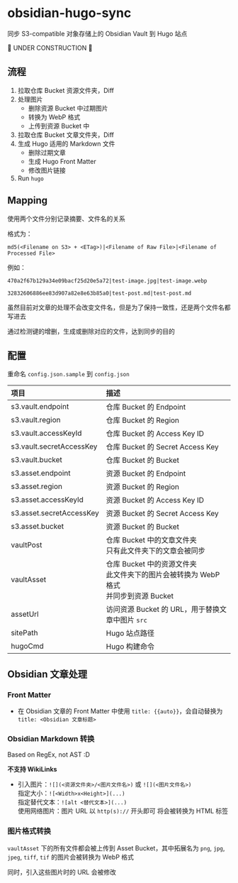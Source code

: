 # obsidian-hugo-sync
同步 S3-compatible 对象存储上的 Obsidian Vault 到 Hugo 站点

🚧 UNDER CONSTRUCTION 🚧

## 流程

1. 拉取仓库 Bucket 资源文件夹，Diff
2. 处理图片
   - 删除资源 Bucket 中过期图片
   - 转换为 WebP 格式
   - 上传到资源 Bucket 中
3. 拉取仓库 Bucket 文章文件夹，Diff
4. 生成 Hugo 适用的 Markdown 文件
   - 删除过期文章
   - 生成 Hugo Front Matter
   - 修改图片链接
5. Run `hugo`

## Mapping

使用两个文件分别记录摘要、文件名的关系

格式为：

```
md5(<Filename on S3> + <ETag>)|<Filename of Raw File>|<Filename of Processed File>
```

例如：

```
470a2f67b129a34e09bacf25d20e5a72|test-image.jpg|test-image.webp
```

```
32832606886ee83d907a82e8e63b85a0|test-post.md|test-post.md
```

虽然目前对文章的处理不会改变文件名，但是为了保持一致性，还是两个文件名都写进去

通过检测键的增删，生成或删除对应的文件，达到同步的目的

## 配置

重命名 `config.json.sample` 到 `config.json`

| 项目                          | 描述                                 |
| :--------------------------- | :----------------------------------- |
| s3.vault.endpoint            | 仓库 Bucket 的 Endpoint               |
| s3.vault.region              | 仓库 Bucket 的 Region                 |
| s3.vault.accessKeyId         | 仓库 Bucket 的 Access Key ID          |
| s3.vault.secretAccessKey     | 仓库 Bucket 的 Secret Access Key      |
| s3.vault.bucket              | 仓库 Bucket 的 Bucket                 |
| s3.asset.endpoint            | 资源 Bucket 的 Endpoint               |
| s3.asset.region              | 资源 Bucket 的 Region                 |
| s3.asset.accessKeyId         | 资源 Bucket 的 Access Key ID          |
| s3.asset.secretAccessKey     | 资源 Bucket 的 Secret Access Key      |
| s3.asset.bucket              | 资源 Bucket 的 Bucket                 |
| vaultPost  | 仓库 Bucket 中的文章文件夹<br />只有此文件夹下的文章会被同步 |
| vaultAsset | 仓库 Bucket 中的资源文件夹<br />此文件夹下的图片会被转换为 WebP 格式<br />并同步到资源 Bucket |
| assetUrl | 访问资源 Bucket 的 URL，用于替换文章中图片 `src` |
| sitePath | Hugo 站点路径 |
| hugoCmd | Hugo 构建命令 |

## Obsidian 文章处理

### Front Matter

- 在 Obsidian 文章的 Front Matter 中使用 `title: {{auto}}`，会自动替换为 `title: <Obsidian 文章标题>`

### Obsidian Markdown 转换

Based on RegEx, not AST :D

**不支持 WikiLinks**

- 引入图片：`![](<资源文件夹>/<图片文件名>)` 或 `![](<图片文件名>)`<br />
  指定大小：`![<Width>x<Height>](...)`<br />
  指定替代文本：`![alt <替代文本>](...)`<br />
  使用网络图片：图片 URL 以 `http(s)://` 开头即可
  将会被转换为 HTML 标签

### 图片格式转换

`vaultAsset` 下的所有文件都会被上传到 Asset Bucket，其中拓展名为 `png`, `jpg`, `jpeg`, `tiff`, `tif` 的图片会被转换为 WebP 格式

同时，引入这些图片时的 URL 会被修改
